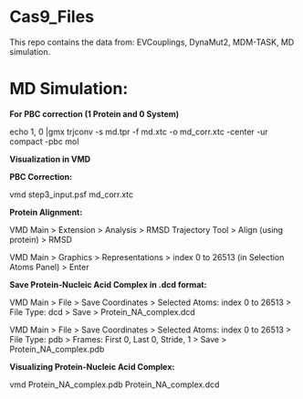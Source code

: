# Cas9_Files
This repo contains the data from: 
EVCouplings, 
DynaMut2, 
MDM-TASK,
MD simulation.

# MD Simulation:
**For PBC correction (1 Protein and 0 System)**

echo 1, 0 |gmx trjconv -s md.tpr -f md.xtc -o md_corr.xtc -center -ur compact -pbc mol


****Visualization in VMD****

**PBC Correction:**

vmd step3_input.psf md_corr.xtc

**Protein Alignment:**

VMD Main > Extension > Analysis > RMSD Trajectory Tool > Align (using protein) > RMSD

VMD Main > Graphics > Representations > index 0 to 26513 (in Selection Atoms Panel) > Enter

**Save Protein-Nucleic Acid Complex in .dcd format:**

VMD Main > File > Save Coordinates > Selected Atoms: index 0 to 26513 > File Type: dcd > Save > Protein_NA_complex.dcd

VMD Main > File > Save Coordinates > Selected Atoms: index 0 to 26513 > File Type: pdb > Frames: First 0, Last 0, Stride, 1 > Save > Protein_NA_complex.pdb

**Visualizing Protein-Nucleic Acid Complex:**

vmd Protein_NA_complex.pdb Protein_NA_complex.dcd


